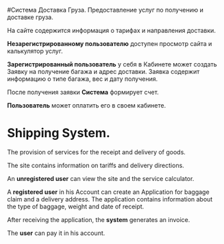 #Система Доставка Груза. 
Предоставление услуг по получению и доставке груза. 

На сайте содержится информация о тарифах и направления доставки. 

**Незарегистрированному пользователю** доступен просмотр сайта и калькулятор услуг. 

**Зарегистрированный пользователь** у себя в Кабинете может создать Заявку на получение багажа и адрес доставки. Заявка содержит информацию о типе багажа, вес и дату получения. 

После получения заявки **Система** формирует счет. 

**Пользователь** может оплатить его в своем кабинете.

# Shipping System. 
The provision of services for the receipt and delivery of goods.
     
The site contains information on tariffs and delivery directions.
     
An **unregistered user** can view the site and the service calculator.
     
A **registered user** in his Account can create an Application for baggage claim and a delivery address. The application contains information about the type of baggage, weight and date of receipt.
     
After receiving the application, the **system** generates an invoice.
     
The **user** can pay it in his account.
